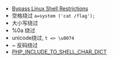 - [Bypass Linux Shell Restrictions](https://mp.weixin.qq.com/s/8QTax87lorWNnOQR8p1ORQ)
- 空格绕过 `a=system ('cat /flag');`
- 大小写绕过
- %0a 绕过
- unicode绕过, `t => \u0074`
- ~ 反码绕过
- [PHP_INCLUDE_TO_SHELL_CHAR_DICT](https://github.com/wupco/PHP_INCLUDE_TO_SHELL_CHAR_DICT)
